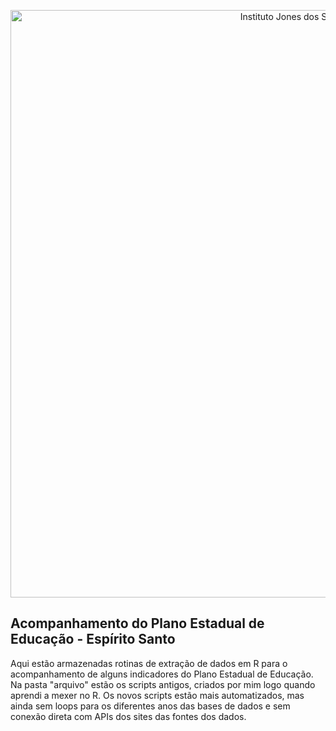 <p align="center">
  <a href="http://www.ijsn.es.gov.br/">
    <img src="../../Logo_IJSN-Brasao-SEP_Horizontal-color.png" width="940" alt="Instituto Jones dos Santos Neves">
  </a>
</p>

## Acompanhamento do Plano Estadual de Educação - Espírito Santo

Aqui estão armazenadas rotinas de extração de dados em R para o acompanhamento de alguns indicadores do Plano Estadual de Educação.
Na pasta "arquivo" estão os scripts antigos, criados por mim logo quando aprendi a mexer no R.
Os novos scripts estão mais automatizados, mas ainda sem loops para os diferentes anos das bases de dados e sem conexão direta com APIs dos sites das fontes dos dados.


